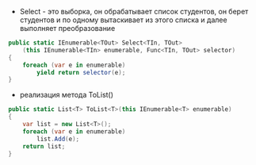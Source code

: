 - Select - это выборка, он обрабатывает список студентов, он берет студентов и по одному вытаскивает из этого списка и далее выполняет преобразование 
```c#
public static IEnumerable<TOut> Select<TIn, TOut>
	(this IEnumerable<TIn> enumerable, Func<TIn, TOut> selector)
{
	foreach (var e in enumerable)
		yield return selector(e);
}
```
- реализация метода ToList()
```c#
public static List<T> ToList<T>(this IEnumerable<T> enumerable)
{
	var list = new List<T>();
	foreach (var e in enumerable)
		list.Add(e);
	return list;
}
```